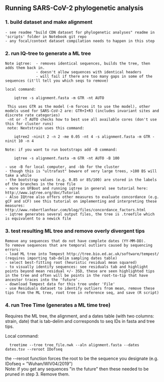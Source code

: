 ## Running SARS-CoV-2 phylogenetic analysis

### 1. build dataset and make alignment
    - see readme "build CDN dataset for phylogenetic analyses" readme in 'scripts' folder in Notebook git repo
    - any focal/context dataset compilation needs to happen in this step



### 2. run IQ-tree to generate a ML tree

	Note iqtree:  - removes identical sequences, builds the tree, then adds them back in.
				  - doesn't allow sequences with identical headers
				  - will fail if there are too many gaps in some of the sequences (it'll tell you which seqs to remove)  

	local command:  

		iqtree -s alignment.fasta -m GTR -nt AUTO
	
	 This uses GTR as the model (-m forces it to use the model), other models used for SARS-CoV-2 are: GTR+I+R3 (includes invariant sites and discrete rate categories)
	 -nt or -T AUTO checks how to best use all available cores (don't use this for cluster runs)
	 note: Nextstrain uses this command:
	
		iqtree2 -ninit 2 -n 2 -me 0.05 -nt 4 -s alignment.fasta -m GTR -ninit 10 -n 4
		
	Note: if you want to run bootstraps add -B command:
	
		iqtree -s alignment.fasta -m GTR -nt AUTO -B 100
		
	- use -B for local computer, and -bb for the cluster
	- though this is "ultrafast" beware of very large trees, >100 BS will take a while
	- the bootstrap values (e.g. 0.85 or 85/100) are stored in the labels of the branches in the tree file
	- more on UFBoot and running iqtree in general see tutorial here: http://www.iqtree.org/doc/Tutorial
	- Also IQtree also offers other measures to evaluate concordance (e.g. gCF and sCF) see this tutorial on implementing and interpreting these measures:  http://www.robertlanfear.com/blog/files/concordance_factors.html
	- iqtree generates several output files, the tree is .treefile which is equivalent to a newick file
	


### 3. test resulting ML tree and remove overly divergent tips
	Remove any sequences that do not have complete dates (YY-MM-DD).  
	To remove sequences that are temporal outliers caused by sequencing errors:
	- load ML tree into Tempest http://tree.bio.ed.ac.uk/software/tempest/ (requires importing tab-delim sampling dates table)
	- select best-fitting root (heuristic residual mean squared)
	- to visually identify sequences: see residuals tab and highlight points beyond mean residual +/- 3SD, these are seen highlighted tips in the tree and often will be points in the root-to-tip that have ancestor traces into the 'future'. 
	- download Tempest data for this tree under 'File'
	- use Residuals dataset to identify outliers from mean, remove these tips from the ML tree, root tree in reference seq, and save (R script)  
	

### 4. run Tree Time (generates a ML time tree)

   Requires the ML tree, the alignment, and a dates table (with two columns: strain, date) that is tab-delim and corresponds to seq IDs in fasta and tree tips.  

   Local command:
   
      treetime --tree tree_file.nwk --aln alignment.fasta --dates dates.tsv --reroot IDofseq
   
   the --reroot function forces the root to be the sequence you designate (e.g. IDofseq =  "Wuhan/WIV04/2019")  
   Note: if you get any sequences "in the future" then these needed to be pruned in step 3. Remove them.
